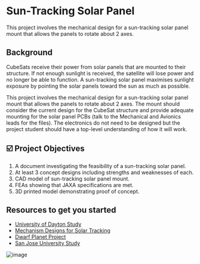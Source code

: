 # Sun-Tracking Solar Panel
This project involves the mechanical design for a sun-tracking solar panel mount that allows the panels to rotate about 2 axes. 

## Background
CubeSats receive their power from solar panels that are mounted to their structure. If not enough sunlight is received, the 
satellite will lose power and no longer be able to function. A sun-tracking solar panel maximises sunlight exposure by pointing
the solar panels toward the sun as much as possible.

This project involves the mechanical design for a sun-tracking solar panel mount that allows the panels to rotate about 2 axes. 
The mount should consider the current design for the CubeSat structure and provide adequate mounting for the solar panel PCBs
(talk to the Mechanical and Avionics leads for the files). The electronics do not need to be designed but the project student 
should have a top-level understanding of how it will work.

## ☑️ Project Objectives
1. A document investigating the feasibility of a sun-tracking solar panel.
2. At least 3 concept designs including strengths and weaknesses of each.
3. CAD model of sun-tracking solar panel mount.
4. FEAs showing that JAXA specifications are met.
5. 3D printed model demonstrating proof of concept.

## Resources to get you started
- [University of Dayton Study](https://ecommons.udayton.edu/cgi/viewcontent.cgi?article=1172&context=uhp_theses)
- [Mechanism Designs for Solar Tracking](https://nottingham-repository.worktribe.com/OutputFile/6845372)
- [Dwarf Planet Project](https://digitalcommons.usu.edu/cgi/viewcontent.cgi?referer=&httpsredir=1&article=3260&context=smallsat)
- [San Jose University Study](https://www.sjsu.edu/ae/docs/project-thesis/David.Fenn-S15.pdf)

![image](https://github.com/user-attachments/assets/b4ecee21-cceb-4779-b846-46b86e536ccf)



